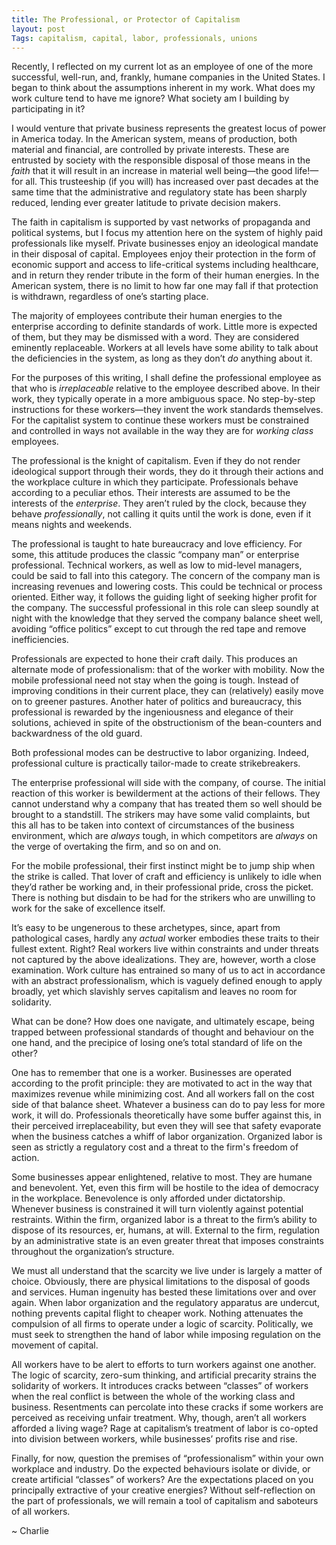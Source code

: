 ```yaml
---
title: The Professional, or Protector of Capitalism
layout: post
Tags: capitalism, capital, labor, professionals, unions
---
```


Recently, I reflected on my current lot as an employee of one of the more successful, well-run, and, frankly, humane companies in the United States. I began to think about the assumptions inherent in my work. What does my work culture tend to have me ignore? What society am I building by participating in it?<!--more-->

I would venture that private business represents the greatest locus of power in America today. In the American system, means of production, both material and financial, are controlled by private interests. These are entrusted by society with the responsible disposal of those means in the _faith_ that it will result in an increase in material well being—the good life!—for all. This trusteeship (if you will) has increased over past decades at the same time that the administrative and regulatory state has been sharply reduced, lending ever greater latitude to private decision makers.

The faith in capitalism is supported by vast networks of propaganda and political systems, but I focus my attention here on the system of highly paid professionals like myself. Private businesses enjoy an ideological mandate in their disposal of capital. Employees enjoy their protection in the form of economic support and access to life-critical systems including healthcare, and in return they render tribute in the form of their human energies. In the American system, there is no limit to how far one may fall if that protection is withdrawn, regardless of one’s starting place.

The majority of employees contribute their human energies to the enterprise according to definite standards of work. Little more is expected of them, but they may be dismissed with a word. They are considered eminently replaceable. Workers at all levels have some ability to talk about the deficiencies in the system, as long as they don’t _do_ anything about it.

For the purposes of this writing, I shall define the professional employee as that who is _irreplaceable_ relative to the employee described above. In their work, they typically operate in a more ambiguous space. No step-by-step instructions for these workers—they invent the work standards themselves. For the capitalist system to continue these workers must be constrained and controlled in ways not available in the way they are for _working class_ employees.

The professional is the knight of capitalism. Even if they do not render ideological support through their words, they do it through their actions and the workplace culture in which they participate. Professionals behave according to a peculiar ethos. Their interests are assumed to be the interests of the _enterprise_. They aren’t ruled by the clock, because they behave _professionally_, not calling it quits until the work is done, even if it means nights and weekends. 

The professional is taught to hate bureaucracy and love efficiency. For some, this attitude produces the classic “company man” or enterprise professional. Technical workers, as well as low to mid-level managers, could be said to fall into this category. The concern of the company man is increasing revenues and lowering costs. This could be technical or process oriented. Either way, it follows the guiding light of seeking higher profit for the company. The successful professional in this role can sleep soundly at night with the knowledge that they served the company balance sheet well, avoiding “office politics” except to cut through the red tape and remove inefficiencies.

Professionals are expected to hone their craft daily. This produces an alternate mode of professionalism: that of the worker with mobility. Now the mobile professional need not stay when the going is tough. Instead of improving conditions in their current place, they can (relatively) easily move on to greener pastures. Another hater of politics and bureaucracy, this professional is rewarded by the ingeniousness and elegance of their solutions, achieved in spite of the obstructionism of the bean-counters and backwardness of the old guard.

Both professional modes can be destructive to labor organizing. Indeed, professional culture is practically tailor-made to create strikebreakers.

The enterprise professional will side with the company, of course. The initial reaction of this worker is bewilderment at the actions of their fellows. They cannot understand why a company that has treated them so well should be brought to a standstill. The strikers may have some valid complaints, but this all has to be taken into context of circumstances of the business environment, which are _always_ tough, in which competitors are _always_ on the verge of overtaking the firm, and so on and on.

For the mobile professional, their first instinct might be to jump ship when the strike is called. That lover of craft and efficiency is unlikely to idle when they’d rather be working and, in their professional pride, cross the picket. There is nothing but disdain to be had for the strikers who are unwilling to work for the sake of excellence itself.

It’s easy to be ungenerous to these archetypes, since, apart from pathological cases, hardly any _actual_ worker embodies these traits to their fullest extent. Right? Real workers live within constraints and under threats not captured by the above idealizations. They are, however, worth a close examination. Work culture has entrained so many of us to act in accordance with an abstract professionalism, which is vaguely defined enough to apply broadly, yet which slavishly serves capitalism and leaves no room for solidarity.

What can be done? How does one navigate, and ultimately escape, being trapped between professional standards of thought and behaviour on the one hand, and the precipice of losing one’s total standard of life on the other?

One has to remember that one is a worker. Businesses are operated according to the profit principle: they are motivated to act in the way that maximizes revenue while minimizing cost. And all workers fall on the cost side of that balance sheet. Whatever a business can do to pay less for more work, it will do. Professionals theoretically have some buffer against this, in their perceived irreplaceability, but even they will see that safety evaporate when the business catches a whiff of labor organization. Organized labor is seen as strictly a regulatory cost and a threat to the firm's freedom of action.

Some businesses appear enlightened, relative to most. They are humane and benevolent. Yet, even this firm will be hostile to the idea of democracy in the workplace. Benevolence is only afforded under dictatorship. Whenever business is constrained it will turn violently against potential restraints. Within the firm, organized labor is a threat to the firm’s ability to dispose of its resources, er, humans, at will. External to the firm, regulation by an administrative state is an even greater threat that imposes constraints throughout the organization’s structure.

We must all understand that the scarcity we live under is largely a matter of choice. Obviously, there are physical limitations to the disposal of goods and services. Human ingenuity has bested these limitations over and over again. When labor organization and the regulatory apparatus are undercut, nothing prevents capital flight to cheaper work. Nothing attenuates the compulsion of all firms to operate under a logic of scarcity. Politically, we must seek to strengthen the hand of labor while imposing regulation on the movement of capital.

All workers have to be alert to efforts to turn workers against one another. The logic of scarcity, zero-sum thinking, and artificial precarity strains the solidarity of workers. It introduces cracks between “classes” of workers when the real conflict is between the whole of the working class and business. Resentments can percolate into these cracks if some workers are perceived as receiving unfair treatment. Why, though, aren’t all workers afforded a living wage? Rage at capitalism’s treatment of labor is co-opted into division between workers, while businesses’ profits rise and rise.

Finally, for now, question the premises of “professionalism” within your own workplace and industry. Do the expected behaviours isolate or divide, or create artificial “classes” of workers? Are the expectations placed on you principally extractive of your creative energies? Without self-reflection on the part of professionals, we will remain a tool of capitalism and saboteurs of all workers.

~ Charlie
